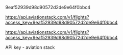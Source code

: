 9eaf52939d98d90572d2de9e64f0bbc4

https://api.aviationstack.com/v1/flights?access_key=9eaf52939d98d90572d2de9e64f0bbc4

https://api.aviationstack.com/v1/flights?access_key=9eaf52939d98d90572d2de9e64f0bbc4

API key - aviation stack
